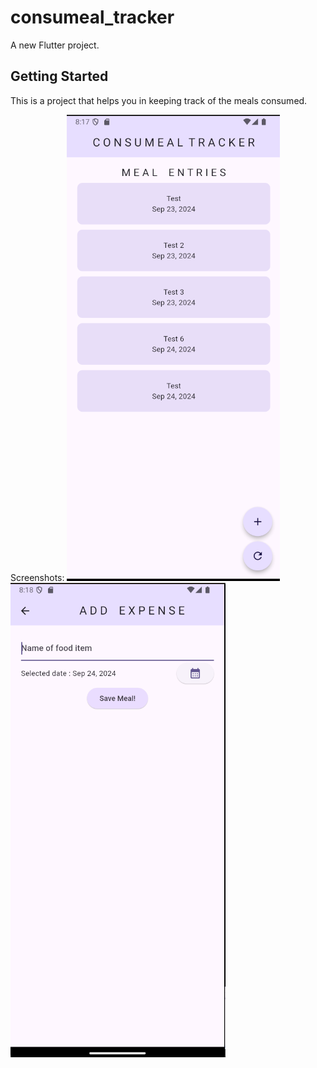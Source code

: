 # consumeal_tracker

A new Flutter project.

## Getting Started

This is a project that helps you in keeping track of the meals consumed.

Screenshots:
![Home Page](/screenshots/HomePage.png?raw=true "Home Page")
![Add Meal Page](/screenshots/AddMealPage.png?raw=true "Add Meal Page")

